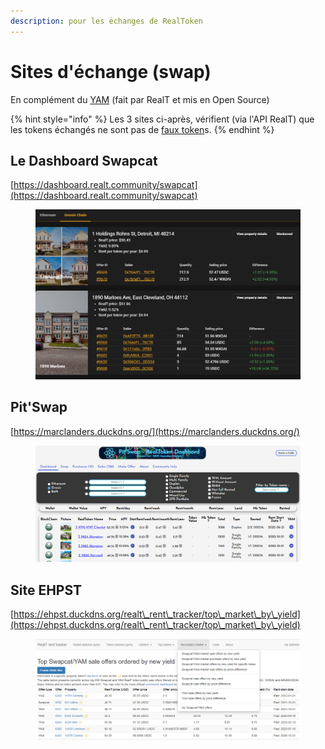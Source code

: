 ```yaml
---
description: pour les échanges de RealToken
---
```


# Sites d'échange (swap)

En complément du [YAM](../defi-realt/dex-swap/yam.md) (fait par RealT et mis en Open Source)

{% hint style="info" %}
Les 3 sites ci-après, vérifient (via l'API RealT) que les tokens échangés ne sont pas de [faux token](https://realt.co/warning-malicious-activity-on-swap-cat-involving-fake-realtokens/)s.
{% endhint %}



## Le Dashboard Swapcat&#x20;

&#x20;                     [https://dashboard.realt.community/swapcat](https://dashboard.realt.community/swapcat)

<figure><img src="../../.gitbook/assets/image (8).png" alt=""><figcaption></figcaption></figure>

## Pit'Swap&#x20;

&#x20;                         [https://marclanders.duckdns.org/](https://marclanders.duckdns.org/)

<figure><img src="../../.gitbook/assets/image (91) (1).png" alt=""><figcaption></figcaption></figure>

## Site EHPST

&#x20;          [https://ehpst.duckdns.org/realt\_rent\_tracker/top\_market\_by\_yield](https://ehpst.duckdns.org/realt\_rent\_tracker/top\_market\_by\_yield)

<figure><img src="../../.gitbook/assets/image (64).png" alt=""><figcaption></figcaption></figure>
